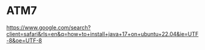 # ATM7

https://www.google.com/search?client=safari&rls=en&q=how+to+install+java+17+on+ubuntu+22.04&ie=UTF-8&oe=UTF-8

